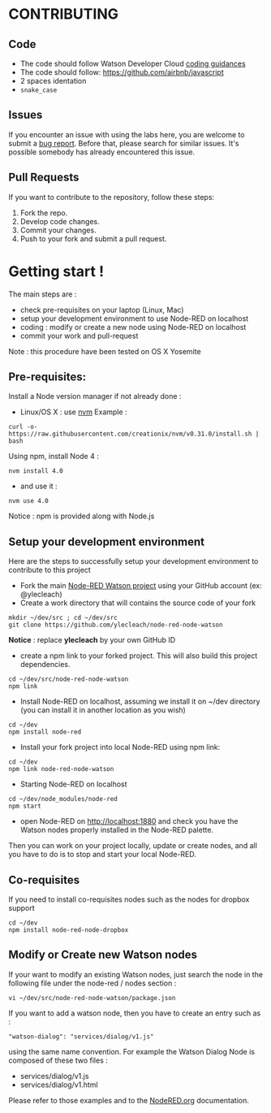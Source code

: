 # CONTRIBUTING

## Code

* The code should follow Watson Developer Cloud [coding guidances](https://github.com/watson-developer-cloud/api-guidelines)
* The code should follow: https://github.com/airbnb/javascript
* 2 spaces identation
* `snake_case`

## Issues

If you encounter an issue with using the labs here, you are welcome to submit
a [bug report](https://github.com/watson_developer_cloud/node-red-labs/issues).
Before that, please search for similar issues. It's possible somebody has already encountered this issue.

## Pull Requests

If you want to contribute to the repository, follow these steps:

1. Fork the repo.
2. Develop code changes.
5. Commit your changes.
6. Push to your fork and submit a pull request.

# Getting start !

The main steps are :
* check pre-requisites on your laptop (Linux, Mac)
* setup your development environment to use Node-RED on localhost
* coding : modify or create a new node using Node-RED on localhost
* commit your work and pull-request

Note : this procedure have been tested on OS X Yosemite

## Pre-requisites: 

Install a Node version manager if not already done :
- Linux/OS X : use [nvm](https://github.com/creationix/nvm)
Example :
```
curl -o- https://raw.githubusercontent.com/creationix/nvm/v0.31.0/install.sh | bash
```
Using npm, install Node 4 :
```
nvm install 4.0
```
- and use it :
```
nvm use 4.0
```
Notice : npm is provided along with Node.js

## Setup your development environment
Here are the steps to successfully setup your development environment to contribute to this project

- Fork the main [Node-RED Watson project](https://github.com/watson-developer-cloud/node-red-node-watson) using your GitHub account (ex: @ylecleach)
- Create a work directory that will contains the source code of your fork
```
mkdir ~/dev/src ; cd ~/dev/src
git clone https://github.com/ylecleach/node-red-node-watson
```
**Notice** : replace **ylecleach** by your own GitHub ID

- create a npm link to your forked project. This will also build this project dependencies.
```
cd ~/dev/src/node-red-node-watson
npm link
```

- Install Node-RED on localhost, assuming we install it on ~/dev directory (you can install it in another location as you wish)
```
cd ~/dev
npm install node-red
```

- Install your fork project into local Node-RED using npm link:
```
cd ~/dev
npm link node-red-node-watson
```

- Starting Node-RED on localhost
```
cd ~/dev/node_modules/node-red
npm start
```

- open Node-RED on [http://localhost:1880](http://localhost:1880) and check you have the Watson nodes properly installed in the Node-RED palette.

Then you can work on your project locally, update or create nodes, and all you have to do is to stop and start your local Node-RED.

## Co-requisites

If you need to install co-requisites nodes such as the nodes for dropbox support
```
cd ~/dev
npm install node-red-node-dropbox
```


## Modify or Create new Watson nodes

If your want to modify an existing Watson nodes, just search the node in the following file under the node-red /  nodes section :
```
vi ~/dev/src/node-red-node-watson/package.json
```

If you want to add a watson node, then you have to create an entry such as :
```
"watson-dialog": "services/dialog/v1.js"
```
using the same name convention. For example the Watson Dialog Node is composed of these two files :
- services/dialog/v1.js
- services/dialog/v1.html

Please refer to those examples and to the [NodeRED.org](http://nodered.org/docs/creating-nodes/) documentation.
